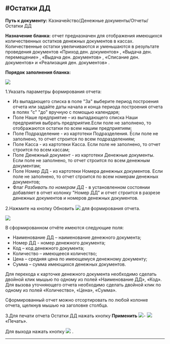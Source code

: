 ﻿#Остатки ДД
-------

**Путь к документу:** Казначейство/Денежные документы/Отчеты/Остатки ДД

**Назначение бланка:** отчет предназначен для отображения имеющихся количественных остатков денежных документов в кассах. Количественные остатки увеличиваются и уменьшаются в результате проведения документов «Приход ден. документов» , «Выдача ден. перемещение» , «Выдача ден. документов» , «Списание ден. документов»  и «Реализация ден. документов» .

**Порядок заполнения бланка:**

![](topic:.AddFiles.Screenshot_2069.jpg)

1.Указать параметры формирования отчета:

- Из выпадающего списка в поле "За" выберите период построения отчета или задайте даты начала и конца периода построения отчета в полях "с" "до" вручную с помощью календаря;
- Поле Наше предприятие – из выпадающего списка Наши предприятия выбрать предприятие.Если поле не заполнено, то отображаются остатки по всем нашим предприятиям;
- Поле Подразделение - из картотеки Подразделения. Если поле не заполнено, то отчет строится по всем подразделениям; 
- Поле Касса - из картотеки Касса. Если поле не заполнено, то отчет строится по всем кассам; 
- Поле Денежный документ - из картотеки Денежные документы. Если поле не заполнено, то отчет строится по всем денежным документам;
-  Поле Номер ДД - из картотеки Номера денежных документов. Если поле не заполнено, то отчет строится по всем номерам денежных документов;
- Флаг *Разбивать по номерам ДД* - в установленном состоянии добавляет в отчет колонку "Номер ДД" и отчет строится в разрезе денежных документов и номеров денежных документов.

2.Нажмите на кнопку Обновить ![](topic:.AddFiles.Btn_Refresh.png) для формирования отчета.

![](topic:.AddFiles.Screenshot_2070.jpg)

В сформированном отчёте имеются следующие поля:

- Наименование ДД – наименование денежного документа;
- Номер ДД - номер денежного документа;
- Код – код денежного документа;
- Количество – имеющееся количество;
- Цена – средняя цена по имеющемуся денежному документу;
- Сумма – сумма имеющихся денежных документов.
 
Для перехода к карточке денежного документа необходимо сделать двойной клик мышью по одному из полей «Наименование ДД», «Код». 
Для вызова уточняющего отчета необходимо сделать двойной клик по одному из полей «Количество», «Цена», «Сумма».

Сформированный отчет можно отсортировать по любой колонке отчета, щелкнув мышью на заголовке столбца.

3.Для печати отчета Остатки ДД нажать кнопку **Применить** ![](topic:.AddFiles.Btn_OK.png)- ![](topic:.AddFiles.Btn_print.png)«Печать».

Для выхода нажать кнопку ![](topic:.AddFiles.BtnCloseCancel.png) .

------


